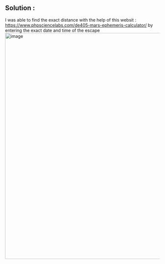 ## Solution : 
I was able to find the exact distance with the help of this websit : https://www.phpsciencelabs.com/de405-mars-ephemeris-calculator/ by entering the exact date and time of the escape     
<img width="978" height="737" alt="image" src="https://github.com/user-attachments/assets/2d604722-74be-4d6c-bee6-cbd795e041b1" />
